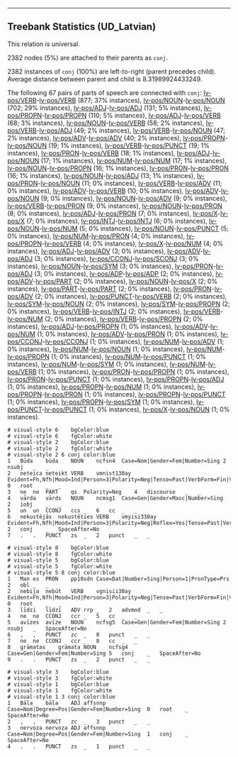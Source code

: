 

--------------------------------------------------------------------------------

## Treebank Statistics (UD_Latvian)

This relation is universal.

2382 nodes (5%) are attached to their parents as `conj`.

2382 instances of `conj` (100%) are left-to-right (parent precedes child).
Average distance between parent and child is 8.31989924433249.

The following 67 pairs of parts of speech are connected with `conj`: [lv-pos/VERB]()-[lv-pos/VERB]() (877; 37% instances), [lv-pos/NOUN]()-[lv-pos/NOUN]() (702; 29% instances), [lv-pos/ADJ]()-[lv-pos/ADJ]() (131; 5% instances), [lv-pos/PROPN]()-[lv-pos/PROPN]() (110; 5% instances), [lv-pos/ADJ]()-[lv-pos/VERB]() (68; 3% instances), [lv-pos/NOUN]()-[lv-pos/VERB]() (58; 2% instances), [lv-pos/VERB]()-[lv-pos/ADJ]() (49; 2% instances), [lv-pos/VERB]()-[lv-pos/NOUN]() (47; 2% instances), [lv-pos/ADV]()-[lv-pos/ADV]() (40; 2% instances), [lv-pos/PROPN]()-[lv-pos/NOUN]() (19; 1% instances), [lv-pos/VERB]()-[lv-pos/PUNCT]() (19; 1% instances), [lv-pos/PRON]()-[lv-pos/VERB]() (18; 1% instances), [lv-pos/ADJ]()-[lv-pos/NOUN]() (17; 1% instances), [lv-pos/NUM]()-[lv-pos/NUM]() (17; 1% instances), [lv-pos/NOUN]()-[lv-pos/PROPN]() (16; 1% instances), [lv-pos/PRON]()-[lv-pos/PRON]() (16; 1% instances), [lv-pos/NOUN]()-[lv-pos/ADJ]() (13; 1% instances), [lv-pos/PRON]()-[lv-pos/NOUN]() (11; 0% instances), [lv-pos/VERB]()-[lv-pos/ADV]() (11; 0% instances), [lv-pos/ADV]()-[lv-pos/VERB]() (10; 0% instances), [lv-pos/ADV]()-[lv-pos/NOUN]() (9; 0% instances), [lv-pos/NOUN]()-[lv-pos/ADV]() (9; 0% instances), [lv-pos/VERB]()-[lv-pos/PRON]() (9; 0% instances), [lv-pos/NOUN]()-[lv-pos/PRON]() (8; 0% instances), [lv-pos/ADJ]()-[lv-pos/PRON]() (7; 0% instances), [lv-pos/X]()-[lv-pos/X]() (7; 0% instances), [lv-pos/INTJ]()-[lv-pos/INTJ]() (6; 0% instances), [lv-pos/NOUN]()-[lv-pos/NUM]() (5; 0% instances), [lv-pos/NOUN]()-[lv-pos/PUNCT]() (5; 0% instances), [lv-pos/NUM]()-[lv-pos/PRON]() (4; 0% instances), [lv-pos/PROPN]()-[lv-pos/VERB]() (4; 0% instances), [lv-pos/X]()-[lv-pos/NUM]() (4; 0% instances), [lv-pos/ADJ]()-[lv-pos/ADV]() (3; 0% instances), [lv-pos/ADV]()-[lv-pos/ADJ]() (3; 0% instances), [lv-pos/CCONJ]()-[lv-pos/SCONJ]() (3; 0% instances), [lv-pos/NOUN]()-[lv-pos/SYM]() (3; 0% instances), [lv-pos/PRON]()-[lv-pos/ADJ]() (3; 0% instances), [lv-pos/ADP]()-[lv-pos/ADP]() (2; 0% instances), [lv-pos/ADV]()-[lv-pos/PART]() (2; 0% instances), [lv-pos/NOUN]()-[lv-pos/X]() (2; 0% instances), [lv-pos/PART]()-[lv-pos/PART]() (2; 0% instances), [lv-pos/PRON]()-[lv-pos/ADV]() (2; 0% instances), [lv-pos/PUNCT]()-[lv-pos/VERB]() (2; 0% instances), [lv-pos/SYM]()-[lv-pos/NOUN]() (2; 0% instances), [lv-pos/SYM]()-[lv-pos/PROPN]() (2; 0% instances), [lv-pos/VERB]()-[lv-pos/INTJ]() (2; 0% instances), [lv-pos/VERB]()-[lv-pos/NUM]() (2; 0% instances), [lv-pos/VERB]()-[lv-pos/PROPN]() (2; 0% instances), [lv-pos/ADJ]()-[lv-pos/PROPN]() (1; 0% instances), [lv-pos/ADV]()-[lv-pos/NUM]() (1; 0% instances), [lv-pos/ADV]()-[lv-pos/PRON]() (1; 0% instances), [lv-pos/CCONJ]()-[lv-pos/CCONJ]() (1; 0% instances), [lv-pos/NUM]()-[lv-pos/ADV]() (1; 0% instances), [lv-pos/NUM]()-[lv-pos/NOUN]() (1; 0% instances), [lv-pos/NUM]()-[lv-pos/PROPN]() (1; 0% instances), [lv-pos/NUM]()-[lv-pos/PUNCT]() (1; 0% instances), [lv-pos/NUM]()-[lv-pos/SYM]() (1; 0% instances), [lv-pos/NUM]()-[lv-pos/VERB]() (1; 0% instances), [lv-pos/PRON]()-[lv-pos/PROPN]() (1; 0% instances), [lv-pos/PRON]()-[lv-pos/PUNCT]() (1; 0% instances), [lv-pos/PROPN]()-[lv-pos/ADJ]() (1; 0% instances), [lv-pos/PROPN]()-[lv-pos/NUM]() (1; 0% instances), [lv-pos/PROPN]()-[lv-pos/PRON]() (1; 0% instances), [lv-pos/PROPN]()-[lv-pos/PUNCT]() (1; 0% instances), [lv-pos/PROPN]()-[lv-pos/SYM]() (1; 0% instances), [lv-pos/PUNCT]()-[lv-pos/PUNCT]() (1; 0% instances), [lv-pos/X]()-[lv-pos/NOUN]() (1; 0% instances).


~~~ conllu
# visual-style 6	bgColor:blue
# visual-style 6	fgColor:white
# visual-style 2	bgColor:blue
# visual-style 2	fgColor:white
# visual-style 2 6 conj	color:blue
1	Būda	būda	NOUN	ncfsn4	Case=Nom|Gender=Fem|Number=Sing	2	nsubj	_	_
2	neteica	neteikt	VERB	vmnist130ay	Evident=Fh,Nfh|Mood=Ind|Person=3|Polarity=Neg|Tense=Past|VerbForm=Fin|Voice=Act	0	root	_	_
3	ne	ne	PART	qs	Polarity=Neg	4	discourse	_	_
4	vārda	vārds	NOUN	ncmsg1	Case=Gen|Gender=Masc|Number=Sing	2	iobj	_	_
5	un	un	CCONJ	ccs	_	6	cc	_	_
6	nekustējās	nekustēties	VERB	vmyisi330ay	Evident=Fh,Nfh|Mood=Ind|Person=3|Polarity=Neg|Reflex=Yes|Tense=Past|VerbForm=Fin|Voice=Act	2	conj	_	SpaceAfter=No
7	.	.	PUNCT	zs	_	2	punct	_	_

~~~


~~~ conllu
# visual-style 8	bgColor:blue
# visual-style 8	fgColor:white
# visual-style 5	bgColor:blue
# visual-style 5	fgColor:white
# visual-style 5 8 conj	color:blue
1	Man	es	PRON	pp10sdn	Case=Dat|Number=Sing|Person=1|PronType=Prs	2	obl	_	_
2	nebija	nebūt	VERB	vgnisii30ay	Evident=Fh,Nfh|Mood=Ind|Person=3|Polarity=Neg|Tense=Past|VerbForm=Fin|Voice=Act	0	root	_	_
3	līdzi	līdzi	ADV	rrp	_	2	advmod	_	_
4	ne	ne	CCONJ	ccr	_	5	cc	_	_
5	avīzes	avīze	NOUN	ncfsg5	Case=Gen|Gender=Fem|Number=Sing	2	nsubj	_	SpaceAfter=No
6	,	,	PUNCT	zc	_	8	punct	_	_
7	ne	ne	CCONJ	ccr	_	8	cc	_	_
8	grāmatas	grāmata	NOUN	ncfsg4	Case=Gen|Gender=Fem|Number=Sing	5	conj	_	SpaceAfter=No
9	.	.	PUNCT	zs	_	2	punct	_	_

~~~


~~~ conllu
# visual-style 3	bgColor:blue
# visual-style 3	fgColor:white
# visual-style 1	bgColor:blue
# visual-style 1	fgColor:white
# visual-style 1 3 conj	color:blue
1	Bāla	bāla	ADJ	affsnnp	Case=Nom|Degree=Pos|Gender=Fem|Number=Sing	0	root	_	SpaceAfter=No
2	,	,	PUNCT	zc	_	3	punct	_	_
3	nervoza	nervoza	ADJ	affsnnp	Case=Nom|Degree=Pos|Gender=Fem|Number=Sing	1	conj	_	SpaceAfter=No
4	.	.	PUNCT	zs	_	1	punct	_	_

~~~


